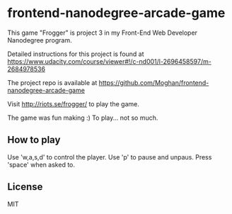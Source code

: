 frontend-nanodegree-arcade-game
===============================

This game "Frogger" is project 3 in my Front-End Web Developer Nanodegree program.

Detailed instructions for this project is found at https://www.udacity.com/course/viewer#!/c-nd001/l-2696458597/m-2684978536

The project repo is available at https://github.com/Moghan/frontend-nanodegree-arcade-game

Visit http://riots.se/frogger/ to play the game.

The game was fun making :) To play... not so much.

## How to play

Use 'w,a,s,d' to control the player. Use 'p' to pause and unpaus. Press 'space' when asked to.

## License
MIT